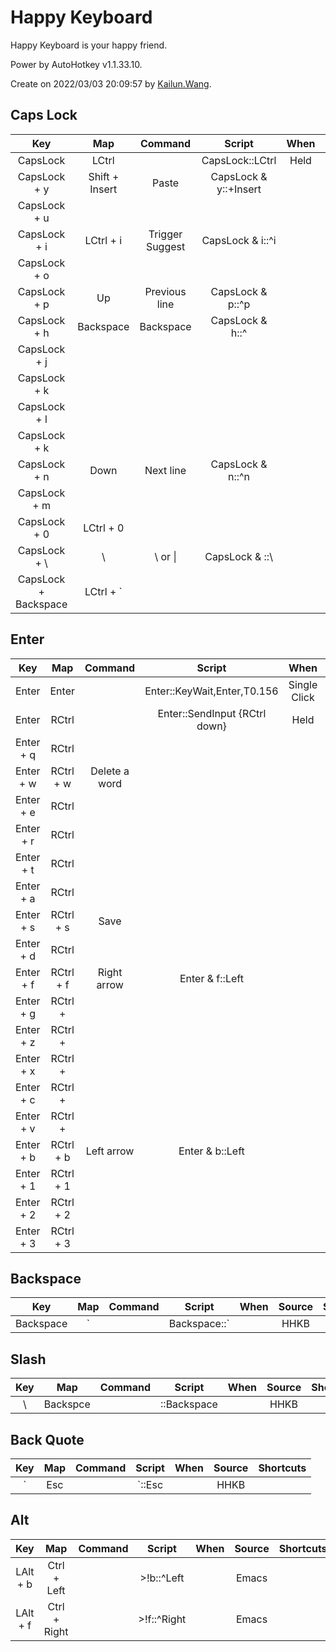 # Happy Keyboard

Happy Keyboard is your happy friend.

Power by AutoHotkey v1.1.33.10.

Create on 2022/03/03 20:09:57 by [Kailun.Wang](https://kailun.wang).


## Caps Lock

|         Key          |      Map       |     Command     |        Script         | When  |   Source    | Shortcuts |
| :------------------: | :------------: | :-------------: | :-------------------: | :---: | :---------: | :-------: |
|       CapsLock       |     LCtrl      |                 |    CapsLock::LCtrl    | Held  |    HHKB     |           |
|     CapsLock + y     | Shift + Insert |      Paste      | CapsLock & y::+Insert |       |    Emacs    |           |
|     CapsLock + u     |                |                 |                       |       |             |           |
|     CapsLock + i     |   LCtrl + i    | Trigger Suggest |   CapsLock & i::^i    |       |   VS Code   |           |
|     CapsLock + o     |                |                 |                       |       |             |           |
|     CapsLock + p     |       Up       |  Previous line  |   CapsLock & p::^p    |       |    Emacs    | LCtrl + p |
|     CapsLock + h     |   Backspace    |    Backspace    |    CapsLock & h::^    |       |    Emacs    | LCtrl + h |
|     CapsLock + j     |                |                 |                       |       |             |           |
|     CapsLock + k     |                |                 |                       |       |             |           |
|     CapsLock + l     |                |                 |                       |       |             |           |
|     CapsLock + k     |                |                 |                       |       |             |           |
|     CapsLock + n     |      Down      |    Next line    |   CapsLock & n::^n    |       |    Emacs    | LCtrl + n |
|     CapsLock + m     |                |                 |                       |       |             |           |
|     CapsLock + 0     |   LCtrl + 0    |                 |                       |       |   VS Code   |           |
|     CapsLock + \     |       \        |     \ or \|     |    CapsLock & \::\    |       | Kailun.Wang |           |
| CapsLock + Backspace |   LCtrl + `    |                 |                       |       |   VS Code   |           |


## Enter

|    Key    |    Map    |    Command    |            Script             |     When     |   Source    | Shortcuts |
| :-------: | :-------: | :-----------: | :---------------------------: | :----------: | :---------: | :-------: |
|   Enter   |   Enter   |               |  Enter::KeyWait,Enter,T0.156  | Single Click |             |           |
|   Enter   |   RCtrl   |               | Enter::SendInput {RCtrl down} |     Held     | Kailun.Wang |           |
| Enter + q |   RCtrl   |               |                               |              |             |           |
| Enter + w | RCtrl + w | Delete a word |                               |              |    Emacs    |           |
| Enter + e |   RCtrl   |               |                               |              |             |           |
| Enter + r |   RCtrl   |               |                               |              |             |           |
| Enter + t |   RCtrl   |               |                               |              |             |           |
| Enter + a |   RCtrl   |               |                               |              |             |           |
| Enter + s | RCtrl + s |     Save      |                               |              |             |           |
| Enter + d |   RCtrl   |               |                               |              |             |           |
| Enter + f | RCtrl + f |  Right arrow  |        Enter & f::Left        |              |    Emacs    |           |
| Enter + g |  RCtrl +  |               |                               |              |             |           |
| Enter + z |  RCtrl +  |               |                               |              |             |           |
| Enter + x |  RCtrl +  |               |                               |              |             |           |
| Enter + c |  RCtrl +  |               |                               |              |             |           |
| Enter + v |  RCtrl +  |               |                               |              |             |           |
| Enter + b | RCtrl + b |  Left arrow   |        Enter & b::Left        |              |    Emacs    |           |
| Enter + 1 | RCtrl + 1 |               |                               |              |   VS Code   |           |
| Enter + 2 | RCtrl + 2 |               |                               |              |   VS Code   |           |
| Enter + 3 | RCtrl + 3 |               |                               |              |   VS Code   |           |


## Backspace

|    Key    |         Map          | Command | Script | When  | Source | Shortcuts |
| :-------: | :------------------: | :-----: | :----: | :---: | :----: | :-------: |
| Backspace | \` | | Backspace::\` |         |  HHKB  |       |


## Slash

|  Key  |   Map    | Command |    Script    | When  | Source | Shortcuts |
| :---: | :------: | :-----: | :----------: | :---: | :----: | :-------: |
|   \   | Backspce |         | \::Backspace |       |  HHKB  |           |


## Back Quote

|        Key         |  Map  | Command | Script | When  | Source | Shortcuts |
| :----------------: | :---: | :-----: | :----: | :---: | :----: | :-------: |
| ` | Esc | |\`::Esc |       |  HHKB   |        |


## Alt

|   Key    |     Map      | Command |   Script    | When  | Source | Shortcuts |
| :------: | :----------: | :-----: | :---------: | :---: | :----: | :-------: |
| LAlt + b | Ctrl + Left  |         | >!b::^Left  |       | Emacs  |           |
| LAlt + f | Ctrl + Right |         | >!f::^Right |       | Emacs  |           |
